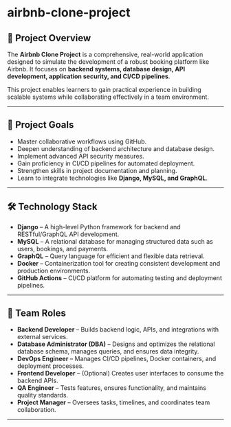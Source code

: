 # airbnb-clone-project

## 📌 Project Overview  
The **Airbnb Clone Project** is a comprehensive, real-world application designed to simulate the development of a robust booking platform like Airbnb. It focuses on **backend systems, database design, API development, application security, and CI/CD pipelines**.  

This project enables learners to gain practical experience in building scalable systems while collaborating effectively in a team environment.  

---

## 🎯 Project Goals  
- Master collaborative workflows using GitHub.  
- Deepen understanding of backend architecture and database design.  
- Implement advanced API security measures.  
- Gain proficiency in CI/CD pipelines for automated deployment.  
- Strengthen skills in project documentation and planning.  
- Learn to integrate technologies like **Django, MySQL, and GraphQL**.  

---

## 🛠 Technology Stack  
- **Django** – A high-level Python framework for backend and RESTful/GraphQL API development.  
- **MySQL** – A relational database for managing structured data such as users, bookings, and payments.  
- **GraphQL** – Query language for efficient and flexible data retrieval.  
- **Docker** – Containerization tool for creating consistent development and production environments.  
- **GitHub Actions** – CI/CD platform for automating testing and deployment pipelines.  

---

## 👥 Team Roles  
- **Backend Developer** – Builds backend logic, APIs, and integrations with external services.  
- **Database Administrator (DBA)** – Designs and optimizes the relational database schema, manages queries, and ensures data integrity.  
- **DevOps Engineer** – Manages CI/CD pipelines, Docker containers, and deployment processes.  
- **Frontend Developer** – (Optional) Creates user interfaces to consume the backend APIs.  
- **QA Engineer** – Tests features, ensures functionality, and maintains quality standards.  
- **Project Manager** – Oversees tasks, timelines, and coordinates team collaboration.  

---
